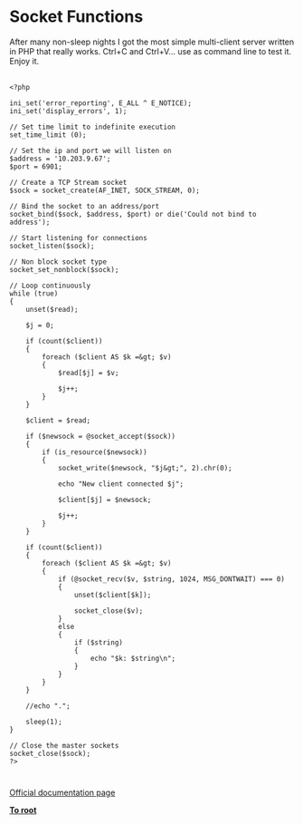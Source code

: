 # Socket Functions



After many non-sleep nights I got the most simple multi-client server written in PHP that really works. Ctrl+C and Ctrl+V... use as command line to test it. Enjoy it.<br><br>

```
<?php

ini_set('error_reporting', E_ALL ^ E_NOTICE);
ini_set('display_errors', 1);

// Set time limit to indefinite execution
set_time_limit (0);

// Set the ip and port we will listen on
$address = '10.203.9.67';
$port = 6901;

// Create a TCP Stream socket
$sock = socket_create(AF_INET, SOCK_STREAM, 0);

// Bind the socket to an address/port
socket_bind($sock, $address, $port) or die('Could not bind to address');

// Start listening for connections
socket_listen($sock);

// Non block socket type
socket_set_nonblock($sock);

// Loop continuously
while (true)
{
    unset($read);

    $j = 0;

    if (count($client))
    {
        foreach ($client AS $k =&gt; $v)
        {
            $read[$j] = $v;

            $j++;
        }
    }

    $client = $read;

    if ($newsock = @socket_accept($sock))
    {
        if (is_resource($newsock))
        {
            socket_write($newsock, "$j&gt;", 2).chr(0);
            
            echo "New client connected $j";

            $client[$j] = $newsock;

            $j++;
        }
    }

    if (count($client))
    {
        foreach ($client AS $k =&gt; $v)
        {
            if (@socket_recv($v, $string, 1024, MSG_DONTWAIT) === 0)
            {
                unset($client[$k]);

                socket_close($v);
            }
            else
            {
                if ($string)
                {
                    echo "$k: $string\n";
                }
            }
        }
    }

    //echo ".";

    sleep(1);
}

// Close the master sockets
socket_close($sock);
?>
```
  

#

[Official documentation page](https://www.php.net/manual/en/ref.sockets.php)

**[To root](/README.md)**